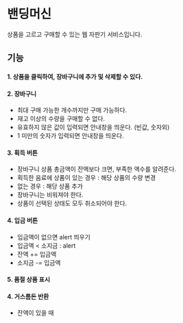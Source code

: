 # 밴딩머신

상품을 고르고 구매할 수 있는 웹 자판기 서비스입니다.

## 기능

#### 1. 상품을 클릭하여, 장바구니에 추가 및 삭제할 수 있다.

#### 2. 장바구니

- 최대 구매 가능한 개수까지만 구매 가능하다.
- 재고 이상의 수량을 구매할 수 없다.
- 유효하지 않은 값이 입력되면 안내창을 띄운다. (빈값, 숫자외)
- 1 미만의 숫자가 입력되면 안내창을 띄운다.

#### 3. 획득 버튼

- 장바구니 상품 총금액이 잔액보다 크면, 부족한 액수를 알려준다.
- 획득한 음료에 상품이 있는 경우 : 해당 상품의 수량 변경
- 없는 경우 : 해당 상품 추가
- 장바구니는 비워져야 한다.
- 상품이 선택된 상태도 모두 취소되어야 한다.

#### 4. 입금 버튼

- 입금액이 없으면 alert 띄우기
- 입금액 < 소지금 : alert
- 잔액 += 입금액
- 소지금 -= 입금액

#### 5. 품절 상품 표시

#### 4. 거스름돈 반환

- 잔액이 있을 때
